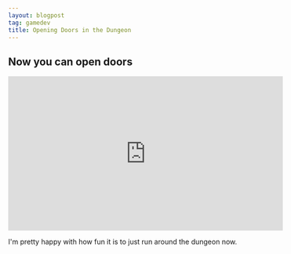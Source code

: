 ```yaml
---
layout: blogpost
tag: gamedev
title: Opening Doors in the Dungeon
---
```


## Now you can open doors

<iframe width="560" height="315" src="https://www.youtube.com/embed/3JIx0AOKlYo?si=Z5bDMkQy5BiEiaRE" title="YouTube video player" frameborder="0" allow="accelerometer; autoplay; clipboard-write; encrypted-media; gyroscope; picture-in-picture; web-share" referrerpolicy="strict-origin-when-cross-origin" allowfullscreen></iframe>

I'm pretty happy with how fun it is to just run around the dungeon now.
